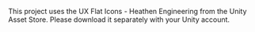 This project uses the UX Flat Icons - Heathen Engineering from the Unity Asset Store.
Please download it separately with your Unity account.